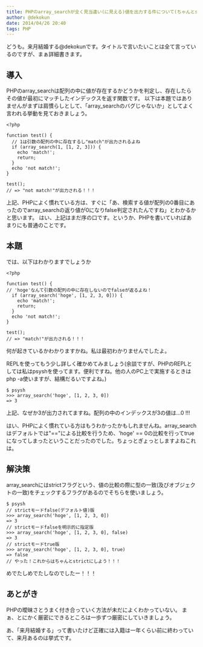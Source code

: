 ```yaml
---
title: PHPのarray_searchが全く見当違い(に見える)値を出力する件について(ちゃんとstrictフラグ立てよう)
author: @dekokun
date: 2014/04/26 20:40
tags: PHP
---
```


どうも。来月結婚する@dekokunです。タイトルで言いたいことは全て言っているのですが、まぁ詳細書きます。

## 導入

PHPのarray_searchは配列の中に値が存在するかどうかを判定し、存在したらその値が最初にマッチしたインデックスを返す関数です。
以下は本題ではありませんがまずは肩慣らしとして、「array_searchのバグじゃないか」としてよく言われる挙動を見ておきましょう。

    <?php
    
    function test() {
      // 1は引数の配列の中に存在するし"match"が出力されるよね
      if (array_search(1, [1, 2, 3])) {
        echo 'match!';
        return;
      }
      echo 'not match!';
    }

    test();
    // => "not match!"が出力される！！！

上記、PHPによく慣れている方は、すぐに「あ、検索する値が配列の0番目にあったのでarray_searchの返り値が0になりfalse判定されたんですね」とわかるかと思います。
はい、上記はまだ序の口です。というか、PHPを書いていればあまりにも普通のことです。

## 本題

では、以下はわかりますでしょうか

    <?php
    
    function test() {
    // 'hoge'なんて引数の配列の中に存在しないのでfalseが返るよね！
      if (array_search('hoge', [1, 2, 3, 0])) {
        echo 'match!';
        return;
      }
      echo 'not match!';
    }

    test();
    // => "match!"が出力される！！！

何が起きているかわかりますかね。私は最初わかりませんでしたよ。

REPLを使ってもう少し詳しく確かめてみましょう(余談ですが、PHPのREPLとしては私はpsyshを使ってます。便利ですね。他の人のPC上で実施するときはphp -a使いますが、結構だるいですよね。)

    $ psysh
    >>> array_search('hoge', [1, 2, 3, 0])
    => 3

上記、なぜか3が出力されてますね。配列の中のインデックスが3の値は…0 !!!


はい、PHPによく慣れている方はもうわかったかもしれませんね。array_searchはデフォルトでは"=="による比較を行うため、'hoge' == 0の比較を行ってtrueになってしまったということだったのでした。ちょっとぎょっとしますよねこれは。

## 解決策

array_searchにはstrictフラグという、値の比較の際に型の一致(及びオブジェクトの一致)をチェックするフラグがあるのでそちらを使いましょう。

    $ psysh
    // strictモードfalse(デフォルト値)版
    >>> array_search('hoge', [1, 2, 3, 0])
    => 3
    // strictモードfalseを明示的に指定版
    >>> array_search('hoge', [1, 2, 3, 0], false)
    => 3
    // strictモードtrue版
    >>> array_search('hoge', [1, 2, 3, 0], true)
    => false
    // やった！これからはちゃんとstrictにしよう！！！

めでたしめでたしなのでしたー！！！

## あとがき

PHPの曖昧さとうまく付き合っていく方法が未だによくわかっていない。
まぁ、とにかく厳密にできるところは一歩ずつ厳密にしていきましょう。

あ、「来月結婚する」って書いたけど正確には入籍は一年くらい前に終わっていて、来月あるのは挙式です。
